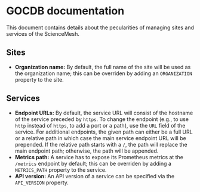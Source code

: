 # GOCDB documentation
This document contains details about the pecularities of managing sites and services of the ScienceMesh.

## Sites
- **Organization name:** By default, the full name of the site will be used as the organization name; this can be overriden by adding an `ORGANIZATION` property to the site.

## Services
- **Endpoint URLs:** By default, the service URL will consist of the hostname of the service preceded by `https`. To change the endpoint (e.g., to use `http` instead of `https`, to add a port or a path), use the `URL` field of the service. For additional endpoints, the given path can either be a full URL or a relative path in which case the main service endpoint URL will be prepended. If the relative path starts with a `/`, the path will replace the main endpoint path; otherwise, the path will be appended.
- **Metrics path:** A service has to expose its Prometheus metrics at the `/metrics` endpoint by default; this can be overriden by adding a `METRICS_PATH` property to the service.
- **API version:** An API version of a service can be specified via the `API_VERSION` property.
